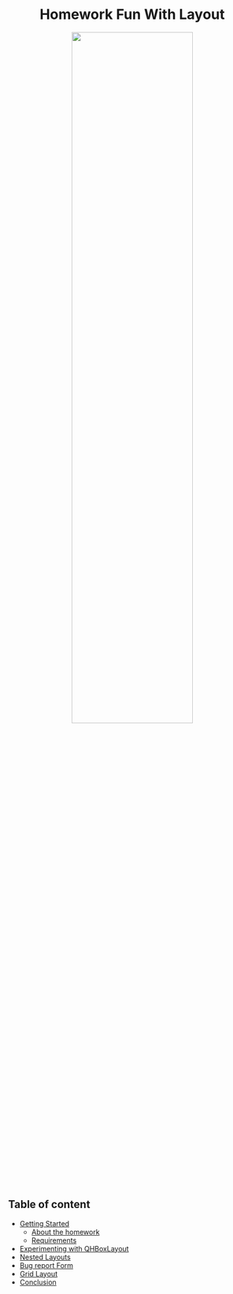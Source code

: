 <h1 align="center">Homework Fun With Layout</h1>

<p align="center">
  <img align="center" width="70%" height="60%" src="https://user-images.githubusercontent.com/72691265/140589171-2bfe87fc-c738-442e-b0d5-9f2cfecd1139.png"/>
</p>

## Table of content 
  * [Getting Started](#general-info)
     * [About the homework](#intro)
     * [Requirements](#setup)
  * [Experimenting with QHBoxLayout](#HL)
  * [Nested Layouts](#nestedL)
  * [Bug report Form](#report)
  * [Grid Layout](#grid)
  * [Conclusion](#sum)    
  
  
  
